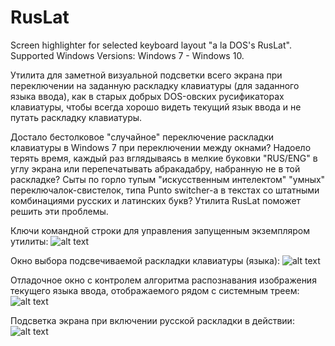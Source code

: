 # RusLat
Screen highlighter for selected keyboard layout "a la DOS's RusLat".
Supported Windows Versions: Windows 7 - Windows 10.

Утилита для заметной визуальной подсветки всего экрана при переключении на заданную раскладку клавиатуры (для заданного языка ввода),
как в старых добрых DOS-овских русификаторах клавиатуры, чтобы всегда хорошо видеть текущий язык ввода и не путать раскладку клавиатуры.

Достало бестолковое "случайное" переключение раскладки клавиатуры в Windows 7 при переключении между окнами? Надоело терять время,
каждый раз вглядываясь в мелкие буковки "RUS/ENG" в углу экрана или перепечатывать абракадабру, набранную не в той раскладке?
Сыты по горло тупым "искусственным интелектом" "умных" переключалок-свистелок, типа Punto switcher-а в текстах со штатными комбинациями
русских и латинских букв? Утилита RusLat поможет решить эти проблемы. 

Ключи командной строки для управления запущенным экземпляром утилиты:
![alt text](RusLat/Promo/CmdKeys.jpg>)

Окно выбора подсвечиваемой раскладки клавиатуры (языка):
![alt text](RusLat/Promo/ImageMaskWindow.jpg>)

Отладочное окно с контролем алгоритма распознавания изображения текущего языка ввода, отображаемого рядом с системным треем: 
![alt text](RusLat/Promo/DebugWindow.png>)

Подсветка экрана при включении русской раскладки в действии:
![alt text](RusLat/Promo/Highlited.png>)
   
